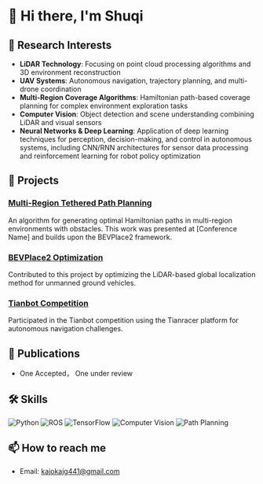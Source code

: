 # 👋 Hi there, I'm Shuqi


## 🔬 Research Interests

- **LiDAR Technology**: Focusing on point cloud processing algorithms and 3D environment reconstruction
- **UAV Systems**: Autonomous navigation, trajectory planning, and multi-drone coordination
- **Multi-Region Coverage Algorithms**: Hamiltonian path-based coverage planning for complex environment exploration tasks
- **Computer Vision**: Object detection and scene understanding combining LiDAR and visual sensors
- **Neural Networks & Deep Learning**: Application of deep learning techniques for perception, decision-making, and control in autonomous systems, including CNN/RNN architectures for sensor data processing and reinforcement learning for robot policy optimization


## 🚀 Projects

### [Multi-Region Tethered Path Planning](https://github.com/yourusername/multi-region-tethered-planning)
An algorithm for generating optimal Hamiltonian paths in multi-region environments with obstacles. This work was presented at [Conference Name] and builds upon the BEVPlace2 framework.

### [BEVPlace2 Optimization](https://github.com/zjuluolun/BEVPlace2)
Contributed to this project by optimizing the LiDAR-based global localization method for unmanned ground vehicles.

### [Tianbot Competition](https://github.com/tianbot/tianbot_docs)
Participated in the Tianbot competition using the Tianracer platform for autonomous navigation challenges.

## 📝 Publications

 - One Accepted， One under review 

## 🛠️ Skills

![Python](https://img.shields.io/badge/-Python-3776AB?style=flat&logo=python&logoColor=white)
![ROS](https://img.shields.io/badge/-ROS-22314E?style=flat&logo=ros&logoColor=white)
![TensorFlow](https://img.shields.io/badge/-TensorFlow-FF6F00?style=flat&logo=tensorflow&logoColor=white)
![Computer Vision](https://img.shields.io/badge/-Computer%20Vision-5C2D91?style=flat)
![Path Planning](https://img.shields.io/badge/-Path%20Planning-007ACC?style=flat)

## 📫 How to reach me

- Email: kajokajg441@gmail.com
